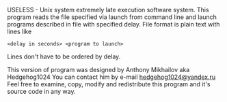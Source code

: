 USELESS - Unix system extremely late execution software system.
This program reads the file specified via launch from command line and
launch programs described in file with specified delay.
File format is plain text with lines like<br>
```
<delay in seconds> <program to launch>
```
Lines don't have to be ordered by delay.

This version of program was designed by Anthony Mikhailov aka Hedgehog1024
You can contact him by e-mail hedgehog1024@yandex.ru
Feel free to examine, copy, modify and redistribute this program and it's
source code in any way.

